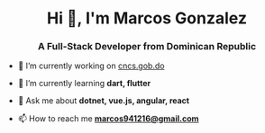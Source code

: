 <h1 align="center">Hi 👋, I'm Marcos Gonzalez</h1>
<h3 align="center">A Full-Stack Developer from Dominican Republic</h3>

- 🔭 I’m currently working on [cncs.gob.do](https://cncs.gob.do/)

- 🌱 I’m currently learning **dart, flutter**

- 💬 Ask me about **dotnet, vue.js, angular, react**

- 📫 How to reach me **marcos941216@gmail.com**
